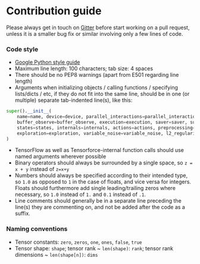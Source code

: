# Contribution guide

Please always get in touch on [Gitter](https://gitter.im/tensorforce/community) before start working on a pull request, unless it is a smaller bug fix or similar involving only a few lines of code.


### Code style

- [Google Python style guide](https://google.github.io/styleguide/pyguide.html)
- Maximum line length: 100 characters; tab size: 4 spaces
- There should be no PEP8 warnings (apart from E501 regarding line length)
- Arguments when initializing objects / calling functions / specifying lists/dicts / etc, if they do not fit into the same line, should be in one (or multiple) separate tab-indented line(s), like this:

```python
super().__init__(
    name=name, device=device, parallel_interactions=parallel_interactions,
    buffer_observe=buffer_observe, execution=execution, saver=saver, summarizer=summarizer,
    states=states, internals=internals, actions=actions, preprocessing=preprocessing,
    exploration=exploration, variable_noise=variable_noise, l2_regularization=l2_regularization
)
```

- TensorFlow as well as Tensorforce-internal function calls should use named arguments wherever possible
- Binary operators should always be surrounded by a single space, so `z = x + y` instead of `z=x+y`
- Numbers should always be specified according to their intended type, so `1.0` as opposed to `1` in the case of floats, and vice versa for integers. Floats should furthermore add single leading/trailing zeros where necessary, so `1.0` instead of `1.` and `0.1` instead of `.1`.
- Line comments should generally be in a separate line preceding the line(s) they are commenting on, and not be added after the code as a suffix.


### Naming conventions

- Tensor constants: `zero`, `zeros`, `one`, `ones`, `false`, `true`
- Tensor shape: `shape`; tensor rank ~ `len(shape)`: `rank`; tensor rank dimensions ~ `len(shape[n])`: `dims`
